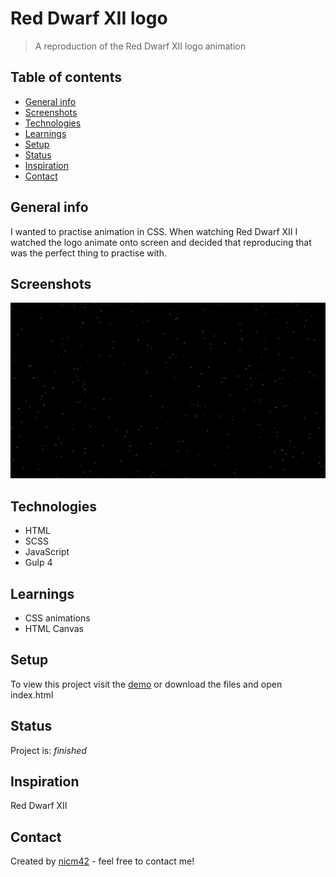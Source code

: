 # Red Dwarf XII logo
> A reproduction of the Red Dwarf XII logo animation

## Table of contents
* [General info](#general-info)
* [Screenshots](#screenshots)
* [Technologies](#technologies)
* [Learnings](#learnings)
* [Setup](#setup)
* [Status](#status)
* [Inspiration](#inspiration)
* [Contact](#contact)

## General info
I wanted to practise animation in CSS. When watching Red Dwarf XII I watched the logo animate onto screen and decided that reproducing that was the perfect thing to practise with.

## Screenshots
![Screenshot](screenshot.gif)

## Technologies
* HTML
* SCSS
* JavaScript
* Gulp 4

## Learnings
* CSS animations
* HTML Canvas

## Setup
To view this project visit the [demo](https://reddwarfxii.netlify.app/) or download the files and open index.html

## Status
Project is: _finished_

## Inspiration
Red Dwarf XII

## Contact
Created by [nicm42](https://www.twitter.com/nicm4242) - feel free to contact me!
